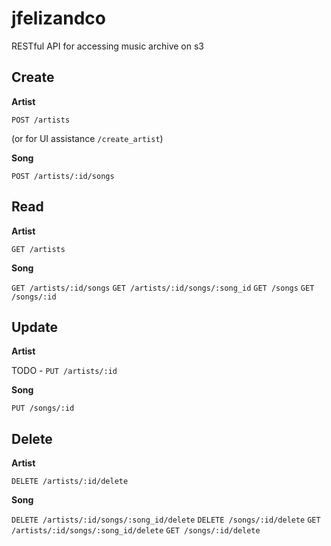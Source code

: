 # jfelizandco

RESTful API for accessing music archive on s3

## Create

**Artist**

`POST /artists` 

(or for UI assistance `/create_artist`)

**Song**

`POST /artists/:id/songs`

## Read

**Artist**

`GET /artists`

**Song**

`GET /artists/:id/songs`
`GET /artists/:id/songs/:song_id`
`GET /songs`
`GET /songs/:id`

## Update

**Artist**

TODO - `PUT /artists/:id`

**Song**

`PUT /songs/:id`

## Delete

**Artist**

`DELETE /artists/:id/delete`

**Song**

`DELETE /artists/:id/songs/:song_id/delete`
`DELETE /songs/:id/delete`
`GET /artists/:id/songs/:song_id/delete`
`GET /songs/:id/delete`
